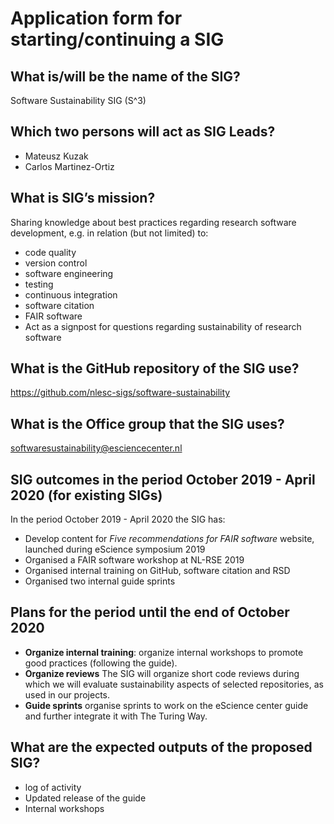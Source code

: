 # Application form for starting/continuing a SIG

## What is/will be the name of the SIG?
Software Sustainability SIG (S^3)

## Which two persons will act as SIG Leads?
- Mateusz Kuzak
- Carlos Martinez-Ortiz

## What is SIG’s mission?
Sharing knowledge about best practices regarding research software development,
e.g. in relation (but not limited) to:
   - code quality
   - version control
   - software engineering
   - testing
   - continuous integration
   - software citation
   - FAIR software
- Act as a signpost for questions regarding sustainability of research software

## What is the GitHub repository of the SIG use?
https://github.com/nlesc-sigs/software-sustainability

## What is the Office group that the SIG uses?
softwaresustainability@esciencecenter.nl

## SIG outcomes in the period October 2019 - April 2020 (for existing SIGs)
In the period October 2019 - April 2020 the SIG has:
 - Develop content for _Five recommendations for FAIR software_ website, launched during eScience symposium 2019
 - Organised a FAIR software workshop at NL-RSE 2019
 - Organised internal training on GitHub, software citation and RSD
 - Organised two internal guide sprints

## Plans for the period until the end of October 2020
- **Organize internal training**: organize internal workshops to promote good
  practices (following the guide).
- **Organize reviews** The SIG will organize short code reviews during which we
  will evaluate sustainability aspects of selected repositories, as used in our
  projects.
- **Guide sprints** organise sprints to work on the eScience center guide and further integrate it with The Turing Way.

## What are the expected outputs of the proposed SIG?
- log of activity
- Updated release of the guide
- Internal workshops
